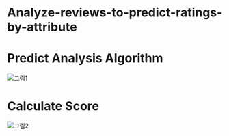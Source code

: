 # Analyze-reviews-to-predict-ratings-by-attribute

# Predict Analysis Algorithm
![그림1](https://user-images.githubusercontent.com/32058390/218945858-3ecf8854-76de-4eef-a237-e4a028c48667.png)

# Calculate Score
![그림2](https://user-images.githubusercontent.com/32058390/218945869-654fdf9a-5383-4e39-bf28-8c64f31738bd.png)
